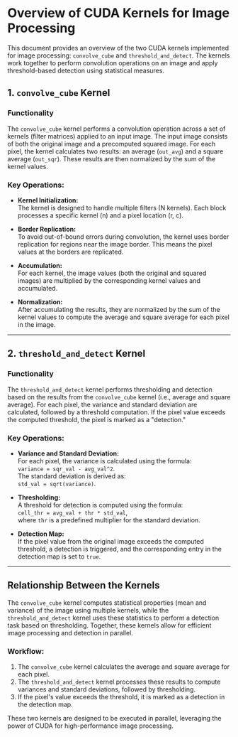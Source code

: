 # Overview of CUDA Kernels for Image Processing

This document provides an overview of the two CUDA kernels implemented for image processing: `convolve_cube` and `threshold_and_detect`. The kernels work together to perform convolution operations on an image and apply threshold-based detection using statistical measures.

## 1. `convolve_cube` Kernel

### Functionality
The `convolve_cube` kernel performs a convolution operation across a set of kernels (filter matrices) applied to an input image. The input image consists of both the original image and a precomputed squared image. For each pixel, the kernel calculates two results: an average (`out_avg`) and a square average (`out_sqr`). These results are then normalized by the sum of the kernel values.

### Key Operations:
- **Kernel Initialization:**  
  The kernel is designed to handle multiple filters (N kernels). Each block processes a specific kernel (n) and a pixel location (r, c).

- **Border Replication:**  
  To avoid out-of-bound errors during convolution, the kernel uses border replication for regions near the image border. This means the pixel values at the borders are replicated.

- **Accumulation:**  
  For each kernel, the image values (both the original and squared images) are multiplied by the corresponding kernel values and accumulated.

- **Normalization:**  
  After accumulating the results, they are normalized by the sum of the kernel values to compute the average and square average for each pixel in the image.

---

## 2. `threshold_and_detect` Kernel

### Functionality
The `threshold_and_detect` kernel performs thresholding and detection based on the results from the `convolve_cube` kernel (i.e., average and square average). For each pixel, the variance and standard deviation are calculated, followed by a threshold computation. If the pixel value exceeds the computed threshold, the pixel is marked as a "detection."

### Key Operations:
- **Variance and Standard Deviation:**  
  For each pixel, the variance is calculated using the formula:  
  `variance = sqr_val - avg_val^2`.  
  The standard deviation is derived as:  
  `std_val = sqrt(variance)`.

- **Thresholding:**  
  A threshold for detection is computed using the formula:  
  `cell_thr = avg_val + thr * std_val`,  
  where `thr` is a predefined multiplier for the standard deviation.

- **Detection Map:**  
  If the pixel value from the original image exceeds the computed threshold, a detection is triggered, and the corresponding entry in the detection map is set to `true`.

---

## Relationship Between the Kernels
The `convolve_cube` kernel computes statistical properties (mean and variance) of the image using multiple kernels, while the `threshold_and_detect` kernel uses these statistics to perform a detection task based on thresholding. Together, these kernels allow for efficient image processing and detection in parallel.

### Workflow:
1. The `convolve_cube` kernel calculates the average and square average for each pixel.
2. The `threshold_and_detect` kernel processes these results to compute variances and standard deviations, followed by thresholding.
3. If the pixel's value exceeds the threshold, it is marked as a detection in the detection map.

These two kernels are designed to be executed in parallel, leveraging the power of CUDA for high-performance image processing.
